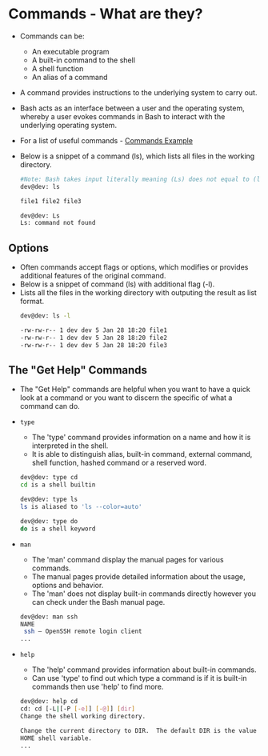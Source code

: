 # Commands - What are they?
- Commands can be:
    - An executable program
    - A built-in command to the shell
    - A shell function
    - An alias of a command
- A command provides instructions to the underlying system to carry out.
- Bash acts as an interface between a user and the operating system, whereby a user evokes commands in Bash to interact with the underlying operating system. 
- For a list of useful commands - [Commands Example](./_Commands%20Examples.md#other-useful-commands)
- Below is a snippet of a command (ls), which lists all files in the working directory. 

    ```bash
    #Note: Bash takes input literally meaning (Ls) does not equal to (ls)
    dev@dev: ls 

    file1 file2 file3

    dev@dev: Ls
    Ls: command not found
    ```

## Options
- Often commands accept flags or options, which modifies or provides additional features of the original command. 
- Below is a snippet of command (ls) with additional flag (-l).
- Lists all the files in the working directory with outputing the result as list format. 
    ```bash
    dev@dev: ls -l

    -rw-rw-r-- 1 dev dev 5 Jan 28 18:20 file1
    -rw-rw-r-- 1 dev dev 5 Jan 28 18:20 file2
    -rw-rw-r-- 1 dev dev 5 Jan 28 18:20 file3
    ```

## The "Get Help" Commands
- The "Get Help" commands are helpful when you want to have a quick look at a command or you want to discern the specific of what a command can do.
- <code>type</code>  
    - The 'type' command provides information on a name and how it is interpreted in the shell. 
    - It is able to distinguish alias, built-in command, external command, shell function, hashed command or a reserved word. 

    ```bash
    dev@dev: type cd
    cd is a shell builtin

    dev@dev: type ls
    ls is aliased to 'ls --color=auto'

    dev@dev: type do
    do is a shell keyword
    ```
- <code>man</code> 
    - The 'man' command display the manual pages for various commands.
    - The manual pages provide detailed information about the usage, options and behavior. 
    - The 'man' does not display built-in commands directly however you can check under the Bash manual page. 

    ```bash
    dev@dev: man ssh
    NAME
     ssh — OpenSSH remote login client
    ...
    ```
- <code>help</code> 
    - The 'help' command provides information about built-in commands.
    - Can use 'type' to find out which type a command is if it is built-in commands then use 'help' to find more.

    ``` bash
    dev@dev: help cd
    cd: cd [-L|[-P [-e]] [-@]] [dir]
    Change the shell working directory.
    
    Change the current directory to DIR.  The default DIR is the value of the
    HOME shell variable.
    ...
    ```

